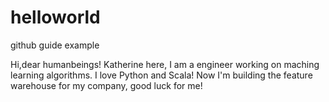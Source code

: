 # helloworld
github guide example

Hi,dear humanbeings!
Katherine here, I am a engineer working on maching learning algorithms. I love Python and Scala!
Now I'm building the feature warehouse for my company, good luck for me!
